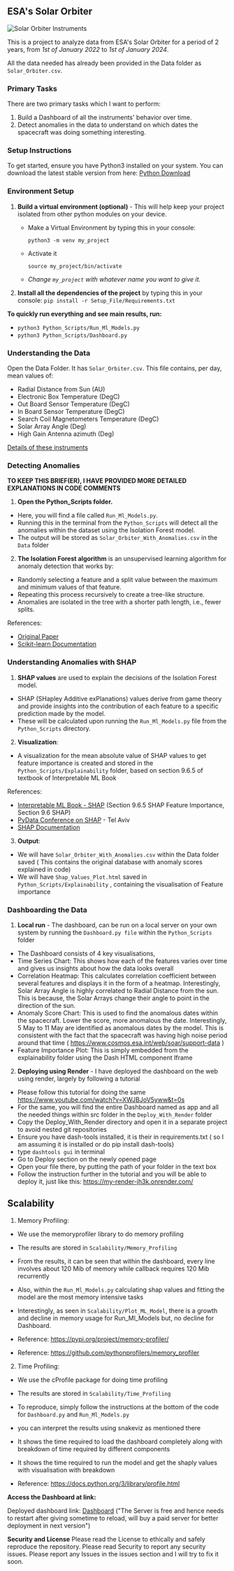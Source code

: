 ## ESA's Solar Orbiter

![Solar Orbiter Instruments]( https://github.com/Rishie123/Solar_Orbiter_Anomalies/blob/main/Images/Solar_Orbiter_Instruments.png )


This is a project to analyze data from ESA's Solar Orbiter for a period of 2 years, from *1st of January 2022* to *1st of January 2024*.

All the data needed has already been provided in the Data folder as `Solar_Orbiter.csv`.

### Primary Tasks

There are two primary tasks which I want to perform:
1. Build a Dashboard of all the instruments' behavior over time.
2. Detect anomalies in the data to understand on which dates the spacecraft was doing something interesting.

### Setup Instructions

To get started, ensure you have Python3 installed on your system. You can download the latest stable version from here: 
[Python Download](https://www.python.org/downloads/)


### Environment Setup

1. **Build a virtual environment (optional)** - This will help keep your project isolated from other python modules on your device.
   - Make a Virtual Environment by typing this in your console:
     ```
     python3 -m venv my_project
     ```
   - Activate it 
     ```
     source my_project/bin/activate
     ```
   - *Change `my_project` with whatever name you want to give it.*

2. **Install all the dependencies of the project** by typing this in your console:
`pip install -r Setup_File/Requirements.txt`





**To quickly run everything and see main results, run:**
- `python3 Python_Scripts/Run_Ml_Models.py`
- `python3 Python_Scripts/Dashboard.py`


### Understanding the Data

Open the Data Folder. It has `Solar_Orbiter.csv`. This file contains, per day, mean values of:
- Radial Distance from Sun (AU)
- Electronic Box Temperature (DegC)
- Out Board Sensor Temperature (DegC)
- In Board Sensor Temperature (DegC)
- Search Coil Magnetometers Temperature (DegC)
- Solar Array Angle (Deg)
- High Gain Antenna azimuth (Deg)

[Details of these instruments](https://sci.esa.int/web/solar-orbiter/-/51217-instruments)

### Detecting Anomalies

**TO KEEP THIS BRIEF(ER), I HAVE PROVIDED MORE DETAILED EXPLANATIONS IN CODE COMMENTS**

1. **Open the Python_Scripts folder.**
- Here, you will find a file called `Run_Ml_Models.py`.
- Running this in the terminal from the `Python_Scripts` will detect all the anomalies within the dataset using the Isolation Forest model.
- The output will be stored as `Solar_Orbiter_With_Anomalies.csv` in the `Data` folder

2. **The Isolation Forest algorithm** is an unsupervised learning algorithm for anomaly detection that works by:
- Randomly selecting a feature and a split value between the maximum and minimum values of that feature.
- Repeating this process recursively to create a tree-like structure.
- Anomalies are isolated in the tree with a shorter path length, i.e., fewer splits.


References:
- [Original Paper](https://cs.nju.edu.cn/zhouzh/zhouzh.files/publication/icdm08b.pdf)
- [Scikit-learn Documentation](https://scikit-learn.org/stable/modules/generated/sklearn.ensemble.IsolationForest.html)

### Understanding Anomalies with SHAP

1. **SHAP values** are used to explain the decisions of the Isolation Forest model.
- SHAP (SHapley Additive exPlanations) values derive from game theory and provide insights into the contribution of each feature to a specific prediction made by the model.
- These will be calculated upon running the `Run_Ml_Models.py` file from the `Python_Scripts` directory.

2. **Visualization**: 
- A visualization for the mean absolute value of SHAP values to get feature importance is created and stored in the `Python_Scripts/Explainability` folder, based on section 9.6.5 of textbook of Interpretable ML Book

References:
- [Interpretable ML Book - SHAP](https://christophm.github.io/interpretable-ml-book/shap.html) (Section 9.6.5 SHAP Feature Importance, Section 9.6 SHAP)
- [PyData Conference on SHAP](https://www.youtube.com/watch?v=5p8B2Ikcw-k) - Tel Aviv
- [SHAP Documentation](https://shap.readthedocs.io/en/latest/)

3. **Output**:  
- We will have `Solar_Orbiter_With_Anomalies.csv` within the Data folder saved ( This contains the original database with anomaly scores explained in code)
- We will have `Shap_Values_Plot.html` saved in `Python_Scripts/Explainability` , containing the visualisation of Feature importance

### Dashboarding the Data

1. **Local run** - The dashboard, can be run on a local server on your own system by running the `Dashboard.py file` within the `Python_Scripts` folder
- The Dashboard consists of 4 key visualisations, 
- Time Series Chart: This shows how each of the features varies over time and gives us insights about how the data looks overall
- Correlation Heatmap: This calculates correlation coefficient between several features and displays it in the form of a heatmap. Interestingly,
Solar Array Angle is highly correlated to Radial Distance from the sun. This is because, the Solar Arrays change their angle to point in the direction of the sun.
- Anomaly Score Chart: This is used to find the anomalous dates within the spacecraft. Lower the score, more anomalous the date. Interestingly,
5 May to 11 May are identified as anomalous dates by the model. This is consistent with the fact that the spacecraft was having high noise period around that time ( https://www.cosmos.esa.int/web/soar/support-data )
- Feature Importance Plot: This is simply embedded from the explainability folder using the Dash HTML component Iframe

2. **Deploying using Render** - I have deployed the dashboard on the web using render, largely by following a tutorial
- Please follow this tutorial for doing the same https://www.youtube.com/watch?v=XWJBJoV5yww&t=0s
- For the same, you will find the entire Dashboard named as app and all the needed things within src folder in the `Deploy_With_Render` folder 
- Copy the Deploy_With_Render directory and open it in a separate project to avoid nested git repositories
- Ensure you have dash-tools installed, it is their in requirements.txt ( so I am assuming it is installed or do pip install dash-tools)
- type `dashtools gui` in terminal
- Go to Deploy section on the newly opened page 
- Open your file there, by putting the path of your folder in the text box
- Follow the instruction further in the tutorial and you will be able to deploy it, just like this: https://my-render-jh3k.onrender.com/

## Scalability

1. Memory Profiling:  

- We use the memoryprofiler library to do memory profiling
- The results are stored in `Scalability/Memory_Profiling`
- From the results, it can be seen that within the dashboard, every line involves about 120 Mib of memory while callback requires 120 Mib recurrently
- Also, within the `Run_Ml_Models.py` calculating shap values and fitting the model are the most memory intensive tasks
- Interestingly, as seen in `Scalability/Plot_ML_Model`, there is a growth and decline in memory usage for Run_Ml_Models but, no decline for Dashboard.

- Reference: https://pypi.org/project/memory-profiler/  
- Reference: https://github.com/pythonprofilers/memory_profiler


2. Time Profiling:

- We use the cProfile package for doing time profiling
- The results are stored in `Scalability/Time_Profiling`
- To reproduce, simply follow the instructions at the bottom of the code for `Dashboard.py` and `Run_Ml_Models.py`
- you can interpret the results using snakeviz as mentioned there
- It shows the time required to load the dashboard completely along with breakdown of time required by different components
- It shows the time required to run the model and get the shaply values with visualisation with breakdown

- Reference: https://docs.python.org/3/library/profile.html


**Access the Dashboard at link:**

Deployed dashboard link: [Dashboard](https://my-render-jh3k.onrender.com/) ("The Server is free and hence needs to restart after giving sometime to reload, will buy a paid server for better deployment in next version")


**Security and License**
Please read the License to ethically and safely reproduce the repository.
Please read Security to report any security issues.
Please report any Issues in the issues section and I will try to fix it soon.
